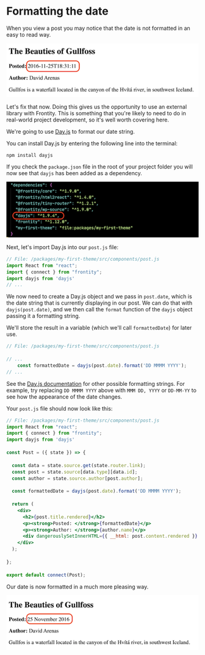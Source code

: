 # Formatting the date

When you view a post you may notice that the date is not formatted in an easy to read way.

<p>
  <img alt="Frontity in the browser" src="../assets/part3img7.png">
</p>

Let's fix that now. Doing this gives us the opportunity to use an external library with Frontity. This is something that you're likely to need to do in real-world project development, so it's well worth covering here.

We're going to use [Day.js](https://day.js.org/) to format our date string.

You can install Day.js by entering the following line into the terminal:

```
npm install dayjs
```

If you check the `package.json` file in the root of your project folder you will now see that `dayjs` has been added as a dependency.

<p>
  <img alt="Dependencies in package.json" src="../assets/part3img8.png">
</p>

Next, let's import Day.js into our `post.js` file:

```jsx
// File: /packages/my-first-theme/src/components/post.js
import React from "react";
import { connect } from "frontity";
import dayjs from 'dayjs'
// ...
```

We now need to create a Day.js object and we pass in `post.date`, which is the date string that is currently displaying in our post. We can do that with `dayjs(post.date)`, and we then call the `format` function of the `dayjs` object passing it a formatting string.

We'll store the result in a variable (which we'll call `formattedDate`) for later use.

```jsx
// File: /packages/my-first-theme/src/components/post.js

// ...
    const formattedDate = dayjs(post.date).format('DD MMMM YYYY');
// ...
```

See the [Day.js documentation](https://day.js.org/docs/en/display/format) for other possible formatting strings. For example, try replacing `DD MMMM YYYY` above with `MMM DD, YYYY` or `DD-MM-YY` to see how the appearance of the date changes.

Your `post.js` file should now look like this:

```jsx
// File: /packages/my-first-theme/src/components/post.js
import React from "react";
import { connect } from "frontity";
import dayjs from 'dayjs'

const Post = ({ state }) => {

  const data = state.source.get(state.router.link);
  const post = state.source[data.type][data.id];
  const author = state.source.author[post.author];

  const formattedDate = dayjs(post.date).format('DD MMMM YYYY');

  return (
    <div>
      <h2>{post.title.rendered}</h2>
      <p><strong>Posted: </strong>{formattedDate}</p>
      <p><strong>Author: </strong>{author.name}</p>
      <div dangerouslySetInnerHTML={{ __html: post.content.rendered }} />
    </div>
  );

};

export default connect(Post);
```

Our date is now formatted in a much more pleasing way.

<p>
  <img alt="Frontity in the browser" src="../assets/part3img9.png">
</p>